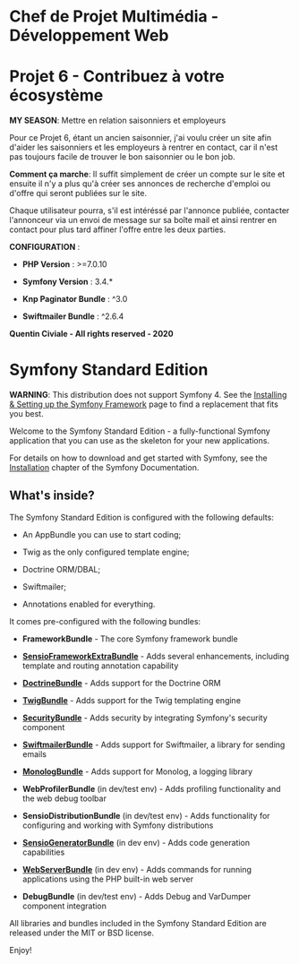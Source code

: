 Chef de Projet Multimédia - Développement Web
========================
Projet 6 - Contribuez à votre écosystème
========================

**MY SEASON**: Mettre en relation saisonniers et employeurs

Pour ce Projet 6, étant un ancien saisonnier, j'ai voulu créer un site afin d'aider les saisonniers et les employeurs
à rentrer en contact, car il n'est pas toujours facile de trouver le bon saisonnier ou le bon job.

**Comment ça marche**: Il suffit simplement de créer un compte sur le site et ensuite il n'y a plus qu'à créer ses annonces
de recherche d'emploi ou d'offre qui seront publiées sur le site.

Chaque utilisateur pourra, s'il est intéréssé par l'annonce publiée, contacter l'annonceur via un envoi de message sur sa
boîte mail et ainsi rentrer en contact pour plus tard affiner l'offre entre les deux parties.

**CONFIGURATION** : 

 * **PHP Version** : >=7.0.10

 * **Symfony Version** : 3.4.*
 
 * **Knp Paginator Bundle** : ^3.0
 
 * **Swiftmailer Bundle** : ^2.6.4
 
 **Quentin Civiale - All rights reserved - 2020**


Symfony Standard Edition
========================

**WARNING**: This distribution does not support Symfony 4. See the
[Installing & Setting up the Symfony Framework][15] page to find a replacement
that fits you best.

Welcome to the Symfony Standard Edition - a fully-functional Symfony
application that you can use as the skeleton for your new applications.

For details on how to download and get started with Symfony, see the
[Installation][1] chapter of the Symfony Documentation.

What's inside?
--------------

The Symfony Standard Edition is configured with the following defaults:

  * An AppBundle you can use to start coding;

  * Twig as the only configured template engine;

  * Doctrine ORM/DBAL;

  * Swiftmailer;

  * Annotations enabled for everything.

It comes pre-configured with the following bundles:

  * **FrameworkBundle** - The core Symfony framework bundle

  * [**SensioFrameworkExtraBundle**][6] - Adds several enhancements, including
    template and routing annotation capability

  * [**DoctrineBundle**][7] - Adds support for the Doctrine ORM

  * [**TwigBundle**][8] - Adds support for the Twig templating engine

  * [**SecurityBundle**][9] - Adds security by integrating Symfony's security
    component

  * [**SwiftmailerBundle**][10] - Adds support for Swiftmailer, a library for
    sending emails

  * [**MonologBundle**][11] - Adds support for Monolog, a logging library

  * **WebProfilerBundle** (in dev/test env) - Adds profiling functionality and
    the web debug toolbar

  * **SensioDistributionBundle** (in dev/test env) - Adds functionality for
    configuring and working with Symfony distributions

  * [**SensioGeneratorBundle**][13] (in dev env) - Adds code generation
    capabilities

  * [**WebServerBundle**][14] (in dev env) - Adds commands for running applications
    using the PHP built-in web server

  * **DebugBundle** (in dev/test env) - Adds Debug and VarDumper component
    integration

All libraries and bundles included in the Symfony Standard Edition are
released under the MIT or BSD license.

Enjoy!

[1]:  https://symfony.com/doc/3.4/setup.html
[6]:  https://symfony.com/doc/current/bundles/SensioFrameworkExtraBundle/index.html
[7]:  https://symfony.com/doc/3.4/doctrine.html
[8]:  https://symfony.com/doc/3.4/templating.html
[9]:  https://symfony.com/doc/3.4/security.html
[10]: https://symfony.com/doc/3.4/email.html
[11]: https://symfony.com/doc/3.4/logging.html
[13]: https://symfony.com/doc/current/bundles/SensioGeneratorBundle/index.html
[14]: https://symfony.com/doc/current/setup/built_in_web_server.html
[15]: https://symfony.com/doc/current/setup.html
